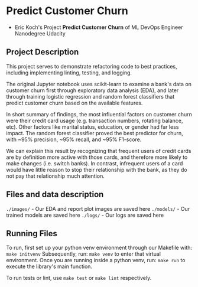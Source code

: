 # Predict Customer Churn

- Eric Koch's Project **Predict Customer Churn** of ML DevOps Engineer Nanodegree Udacity

## Project Description
This project serves to demonstrate refactoring code to best practices, including implementing linting, testing, and logging.

The original Jupyter notebook uses scikit-learn to examine a bank's data on customer churn first through exploratory data analysis (EDA), and later through training logistic regression and random forest classifiers that predict customer churn based on the available features.

In short summary of findings, the most influential factors on customer churn were their credit card usage (e.g. transaction numbers, rotating balance, etc). Other factors like marital status, education, or gender had far less impact. The random forest classifier proved the best predictor for churn, with ~95% precision, ~95% recall, and ~95% F1-score.

We can explain this result by recognizing that frequent users of credit cards are by definition more active with those cards, and therefore more likely to make changes (i.e. switch banks). In contrast, infrequent users of a card would have little reason to stop their relationship with the bank, as they do not pay that relationship much attention.

## Files and data description
`./images/` - Our EDA and report plot images are saved here
`./models/` - Our trained models are saved here
`./logs/` - Our logs are saved here

## Running Files
To run, first set up your python venv environment through our Makefile with:
`make initvenv`
Subsequently, run:
`make venv`
to enter that virtual environment.
Once you are running inside a python venv, run:
`make run`
to execute the library's main function.

To run tests or lint, use `make test` or `make lint` respectively.



